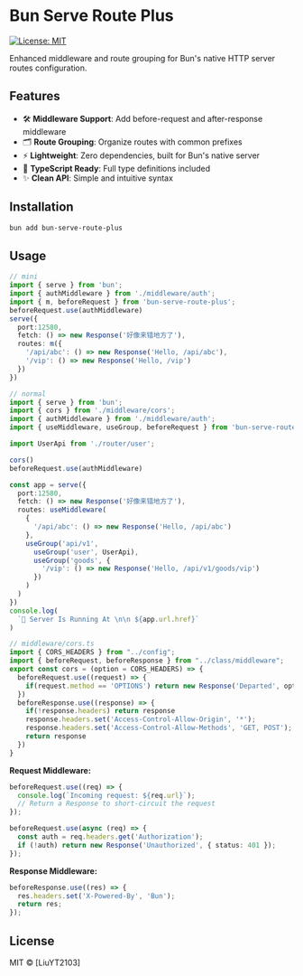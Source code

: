 # Bun Serve Route Plus

[![License: MIT](https://img.shields.io/badge/License-MIT-blue.svg)](https://opensource.org/licenses/MIT)

Enhanced middleware and route grouping for Bun's native HTTP server routes configuration.

## Features

- 🛠 **Middleware Support**: Add before-request and after-response middleware
- 🗂 **Route Grouping**: Organize routes with common prefixes
- ⚡ **Lightweight**: Zero dependencies, built for Bun's native server
- 🦄 **TypeScript Ready**: Full type definitions included
- ✨ **Clean API**: Simple and intuitive syntax

## Installation

```bash
bun add bun-serve-route-plus
```

## Usage

```typescript
// mini
import { serve } from 'bun';
import { authMiddleware } from './middleware/auth';
import { m, beforeRequest } from 'bun-serve-route-plus';
beforeRequest.use(authMiddleware)
serve({
  port:12580,
  fetch: () => new Response('好像来错地方了'),
  routes: m({
    '/api/abc': () => new Response('Hello, /api/abc'),
    '/vip': () => new Response('Hello, /vip')
  })
})
```

```typescript
// normal
import { serve } from 'bun';
import { cors } from './middleware/cors';
import { authMiddleware } from './middleware/auth';
import { useMiddleware, useGroup, beforeRequest } from 'bun-serve-route-plus';

import UserApi from './router/user';

cors()
beforeRequest.use(authMiddleware)

const app = serve({
  port:12580,
  fetch: () => new Response('好像来错地方了'),
  routes: useMiddleware(
    {
      '/api/abc': () => new Response('Hello, /api/abc')
    },
    useGroup('api/v1',
      useGroup('user', UserApi),
      useGroup('goods', {
        '/vip': () => new Response('Hello, /api/v1/goods/vip')
      })
    )
  )
})
console.log(
  `🐇 Server Is Running At \n\n ${app.url.href}`
)
```

```typescript
// middleware/cors.ts
import { CORS_HEADERS } from "../config";
import { beforeRequest, beforeResponse } from "../class/middleware";
export const cors = (option = CORS_HEADERS) => {
  beforeRequest.use((request) => {
    if(request.method == 'OPTIONS') return new Response('Departed', option);
  })
  beforeResponse.use((response) => {
    if(!response.headers) return response
    response.headers.set('Access-Control-Allow-Origin', '*');
    response.headers.set('Access-Control-Allow-Methods', 'GET, POST');
    return response
  })
}
```

**Request Middleware:**
```typescript
beforeRequest.use((req) => {
  console.log(`Incoming request: ${req.url}`);
  // Return a Response to short-circuit the request
});

beforeRequest.use(async (req) => {
  const auth = req.headers.get('Authorization');
  if (!auth) return new Response('Unauthorized', { status: 401 });
});
```

**Response Middleware:**
```typescript
beforeResponse.use((res) => {
  res.headers.set('X-Powered-By', 'Bun');
  return res;
});
```

## License

MIT © [LiuYT2103]
